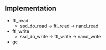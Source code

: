
## Implementation
* ftl_read
    * ssd_do_read -> ftl_read -> nand_read
* ftl_write
    * ssd_do_write -> ftl_write -> nand_write
* gc